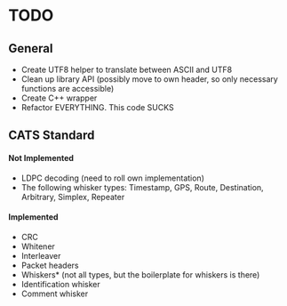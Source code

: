 # TODO

## General
* Create UTF8 helper to translate between ASCII and UTF8
* Clean up library API (possibly move to own header, so only necessary functions are accessible)
* Create C++ wrapper
* Refactor EVERYTHING. This code SUCKS

## CATS Standard

#### Not Implemented
* LDPC decoding (need to roll own implementation)
* The following whisker types:
    Timestamp, GPS, Route, Destination, Arbitrary, Simplex, Repeater


#### Implemented
* CRC
* Whitener
* Interleaver
* Packet headers
* Whiskers* (not all types, but the boilerplate for whiskers is there)
* Identification whisker
* Comment whisker